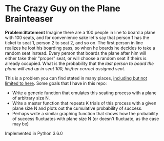 # The Crazy Guy on the Plane Brainteaser

**Problem Statement**
Imagine there are a 100 people in line to board a plane with 100 seats, and for convenience sake let's say that person 1 has the ticket to seat 1, person 2 to seat 2, and so on. The first person in line realizes he lost his boarding pass, so when he boards he decides to take a random seat instead. Every person that boards the plane after him will either take their "proper" seat, or will choose a random seat if theirs is already occupied. What is the probability that the *last person to board the plane will end up in seat 100, his/her correct assigned seat.*

This is a problem you can find stated in many places, [including but not limited to here](http://math.stackexchange.com/questions/5595/taking-seats-on-a-plane). Some goals that I have in this repo:

* Write a generic function that emulates this seating process with a plane of arbitrary size N.
* Write a master function that repeats K trials of this process with a given plane size N and plots out the cumulative probability of success.
* Perhaps write a similar graphing function that shows how the probability of success fluctuates with plane size N (or doesn't fluctuate, as the case may be)

Implemented in Python 3.6.0
